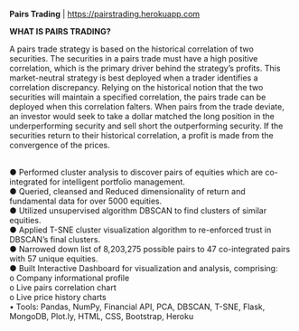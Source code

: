 
<b>Pairs Trading</b> | https://pairstrading.herokuapp.com 
<br>

<b>WHAT IS PAIRS TRADING?</b>

A pairs trade strategy is based on the historical correlation of two securities. The securities in a pairs trade must have a high positive correlation, which is the primary driver behind the strategy’s profits. This market-neutral strategy is best deployed when a trader identifies a correlation discrepancy. Relying on the historical notion that the two securities will maintain a specified correlation, the pairs trade can be deployed when this correlation falters. When pairs from the trade deviate, an investor would seek to take a dollar matched the long position in the underperforming security and sell short the outperforming security. If the securities return to their historical correlation, a profit is made from the convergence of the prices.

<br>
●	Performed cluster analysis to discover pairs of equities which are co-integrated for intelligent portfolio management. 
<br>
●	Queried, cleansed and Reduced dimensionality of return and fundamental data for over 5000 equities.
<br>
●	Utilized unsupervised algorithm DBSCAN to find clusters of similar equities.
<br>
●	Applied T-SNE cluster visualization algorithm to re-enforced trust in DBSCAN’s final clusters.
<br>
●	Narrowed down list of 8,203,275 possible pairs to 47 co-integrated pairs with 57 unique equities.
<br>
●	Built Interactive Dashboard for visualization and analysis, comprising:
<br>
o	Company informational profile 
<br>
o	Live pairs correlation chart 
<br>
o	Live price history charts  
<br>
•	Tools: Pandas, NumPy, Financial API, PCA, DBSCAN, T-SNE, Flask, MongoDB, Plot.ly, HTML, CSS, Bootstrap, Heroku
<br>


